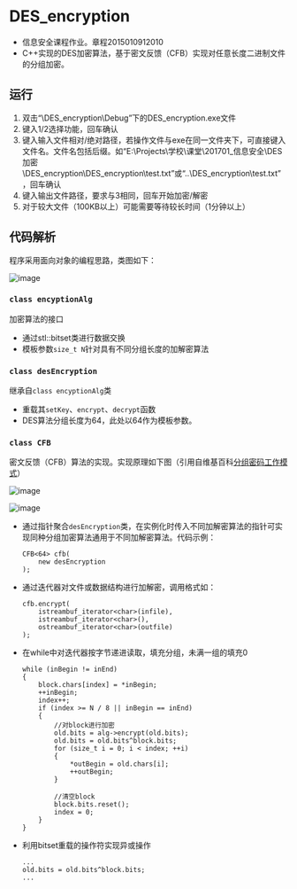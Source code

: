 # DES_encryption
- 信息安全课程作业。章程2015010912010
- C++实现的DES加密算法，基于密文反馈（CFB）实现对任意长度二进制文件的分组加密。

## 运行
1. 双击“\DES_encryption\Debug”下的DES_encryption.exe文件
1. 键入1/2选择功能，回车确认
1. 键入输入文件相对/绝对路径，若操作文件与exe在同一文件夹下，可直接键入文件名。文件名包括后缀。如“E:\Projects\学校\课堂\201701_信息安全\DES加密\DES_encryption\DES_encryption\test.txt”或“..\DES_encryption\test.txt”，回车确认
1. 键入输出文件路径，要求与3相同，回车开始加密/解密
1. 对于较大文件（100KB以上）可能需要等待较长时间（1分钟以上）

## 代码解析
程序采用面向对象的编程思路，类图如下：

![image](https://github.com/pidan1231239/DES_encryption/blob/master/%E7%B1%BB%E5%9B%BE.jpg)

### ```class encyptionAlg```
加密算法的接口
- 通过stl::bitset类进行数据交换
- 模板参数```size_t N```针对具有不同分组长度的加解密算法

### ```class desEncryption```
继承自```class encyptionAlg```类
- 重载其```setKey```、```encrypt```、```decrypt```函数
- DES算法分组长度为64，此处以64作为模板参数。

### ```class CFB```
密文反馈（CFB）算法的实现。实现原理如下图（引用自维基百科[分组密码工作模式](https://zh.wikipedia.org/wiki/%E5%88%86%E7%BB%84%E5%AF%86%E7%A0%81%E5%B7%A5%E4%BD%9C%E6%A8%A1%E5%BC%8F)）

![image](https://github.com/pidan1231239/DES_encryption/blob/master/Cfb_encryption.png)

![image](https://github.com/pidan1231239/DES_encryption/blob/master/Cfb_decryption.png)

- 通过指针聚合```desEncryption```类，在实例化时传入不同加解密算法的指针可实现同种分组加密算法通用于不同加解密算法。代码示例：
	```	
	CFB<64> cfb(
		new desEncryption
	);
	```

- 通过迭代器对文件或数据结构进行加解密，调用格式如：
	```
	cfb.encrypt(
		istreambuf_iterator<char>(infile),
		istreambuf_iterator<char>(),
		ostreambuf_iterator<char>(outfile)
	);
	```
- 在while中对迭代器按字节递进读取，填充分组，未满一组的填充0
	```
	while (inBegin != inEnd)
	{
		block.chars[index] = *inBegin;
		++inBegin;
		index++;
		if (index >= N / 8 || inBegin == inEnd)
		{
			//对block进行加密
			old.bits = alg->encrypt(old.bits);
			old.bits = old.bits^block.bits;
			for (size_t i = 0; i < index; ++i)
			{
				*outBegin = old.chars[i];
				++outBegin;
			}
			
			//清空block
			block.bits.reset();
			index = 0;
		}
	}
	```
- 利用bitset重载的操作符实现异或操作
	```
	...
	old.bits = old.bits^block.bits;
	...
	```


